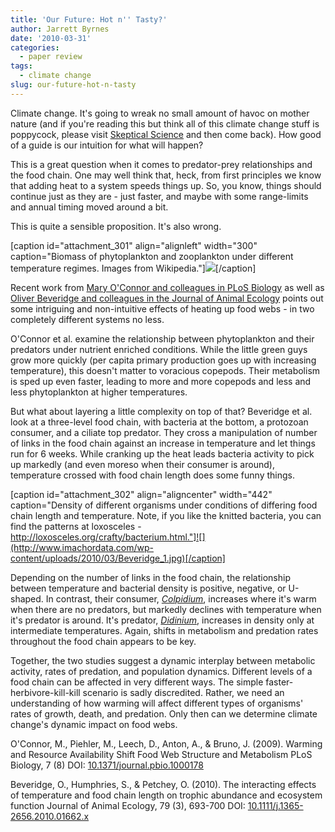 ```yaml
---
title: 'Our Future: Hot n'' Tasty?'
author: Jarrett Byrnes
date: '2010-03-31'
categories:
  - paper review
tags:
  - climate change
slug: our-future-hot-n-tasty
---
```


Climate change.  It's going to wreak no small amount of havoc on mother nature (and if you're reading this but think all of this climate change stuff is poppycock, please visit [Skeptical Science](http://skepticalscience.com/argument.php) and then come back).  How good of a guide is our intuition for what will happen?

This is a great question when it comes to predator-prey relationships and the food chain.  One may well think that, heck, from first principles we know that adding heat to a system speeds things up.  So, you know, things should continue just as they are - just faster, and maybe with some range-limits and annual timing moved around a bit.

This is quite a sensible proposition.  It's also wrong.

[caption id="attachment_301" align="alignleft" width="300" caption="Biomass of phytoplankton and zooplankton under different temperature regimes.  Images from Wikipedia."]![](http://www.imachordata.com/wp-content/uploads/2010/03/O_Connor-300x264.jpg)[/caption]

Recent work from [Mary O'Connor and colleagues in PLoS Biology](http://dx.doi.org/10.1371/journal.pbio.1000178) as well as [Oliver Beveridge and colleagues in the Journal of Animal Ecology](http://dx.doi.org/10.1111/j.1365-2656.2010.01662.x) points out some intriguing and non-intuitive effects of heating up food webs - in two completely different systems no less.

O'Connor et al. examine the relationship between phytoplankton and their predators under nutrient enriched conditions.  While the little green guys grow more quickly (per capita primary production goes up with increasing temperature), this doesn't matter to voracious copepods.  Their metabolism is sped up even faster, leading to more and more copepods and less and less phytoplankton at higher temperatures.

But what about layering a little complexity on top of that?  Beveridge et al. look at a three-level food chain, with bacteria at the bottom, a protozoan consumer, and a ciliate top predator.  They cross a manipulation of number of links in the food chain against an increase in temperature and let things run for 6 weeks.  While cranking up the heat leads bacteria activity to pick up markedly (and even moreso when their consumer is around), temperature crossed with food chain length does some funny things.

[caption id="attachment_302" align="aligncenter" width="442" caption="Density of different organisms under conditions of differing food chain length and temperature.  Note, if you like the knitted bacteria, you can find the patterns at loxosceles - http://loxosceles.org/crafty/bacterium.html."]![](http://www.imachordata.com/wp-content/uploads/2010/03/Beveridge_1.jpg)[/caption]

Depending on the number of links in the food chain, the relationship between temperature and bacterial density is positive, negative, or U-shaped.  In contrast, their consumer, _[Colpidium](http://www.ebiomedia.com/Note-Book/Colpidium-Rabbit-of-the-Microcosm.html)_, increases where it's warm when there are no predators, but markedly declines with temperature when it's predator is around.  It's predator, _[Didinium](http://en.wikipedia.org/wiki/Didinium)_, increases in density only at intermediate temperatures. Again, shifts in metabolism and predation rates throughout the food chain appears to be key.

Together, the two studies suggest a dynamic interplay between metabolic activity, rates of predation, and population dynamics.  Different levels of a food chain can be affected in very different ways.  The simple faster-herbivore-kill-kill scenario is sadly discredited.  Rather, we need an understanding of how warming will affect different types of organisms' rates of growth, death, and predation. Only then can we determine climate change's dynamic impact on food webs.

O'Connor, M., Piehler, M., Leech, D., Anton, A., & Bruno, J. (2009). Warming and Resource Availability Shift Food Web Structure and Metabolism PLoS Biology, 7 (8) DOI: [10.1371/journal.pbio.1000178](http://dx.doi.org/10.1371/journal.pbio.1000178)

Beveridge, O., Humphries, S., & Petchey, O. (2010). The interacting effects of temperature and food chain length on trophic abundance and ecosystem function Journal of Animal Ecology, 79 (3), 693-700 DOI: [10.1111/j.1365-2656.2010.01662.x](http://dx.doi.org/10.1111/j.1365-2656.2010.01662.x)
